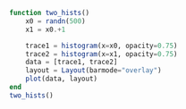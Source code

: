 ```julia
function two_hists()
    x0 = randn(500)
    x1 = x0.+1

    trace1 = histogram(x=x0, opacity=0.75)
    trace2 = histogram(x=x1, opacity=0.75)
    data = [trace1, trace2]
    layout = Layout(barmode="overlay")
    plot(data, layout)
end
two_hists()
```


<div id="51ff71f0-38af-4d20-8cbd-096252008b6d" class="plotly-graph-div"></div>

<script>
    window.PLOTLYENV=window.PLOTLYENV || {};
    window.PLOTLYENV.BASE_URL="https://plot.ly";
    Plotly.newPlot('51ff71f0-38af-4d20-8cbd-096252008b6d', [{"type":"histogram","opacity":0.75,"x":[1.2455199404668633,1.1972863847775763,-0.14502114655025583,-1.4279152117952343,0.41575059009117543,-0.20475869658277918,0.38516074879366335,0.4058008672125428,-0.40855168045908724,0.018654110137878443,-2.2861824073850867,0.5932719504129559,-0.5659370329701278,-0.17517712291229676,-1.810084972976903,1.564715408944756,-0.768147845793704,1.588746399930521,0.6749770754411922,-0.9999410888655017,-0.6973087148655307,0.624588955189057,0.7577040710331813,0.6208057560821617,-0.6764121473954723,1.7709542204867943,-1.1832657708311052,1.9589161932714727,1.1331437459816514,1.4092862795325634,0.5007784136232238,-0.3326777002816977,0.2829952342649963,-2.208757203280906,0.23110298140790395,-0.785622153956888,-0.7667411552494356,-0.4084466004639852,1.8897709800232763,-0.9698934986487378,1.1271333265724737,-0.28867981780058327,0.37473637438298335,1.2940843270660296,-0.6204958285671154,1.5664062970899753,-0.3238924476209527,-1.8140140409038847,-1.7751969758735993,1.761570601298212,-0.46600845462891355,0.2618045935084398,0.05844238699748974,0.018015914986583642,2.6154823935101694,0.04061452024320571,0.15558113690640324,-2.0318695418256225,-0.7113841712553073,0.4774633141397696,-0.5006801302396714,2.372644995570952,-0.9493905648931548,0.9686839338495796,-0.7543056473129801,1.596494378213871,0.8915633177632407,0.6439055949501892,0.5026326748519694,-1.8615180111350602,-2.033319116395641,-0.527580976548962,0.25308814445468114,0.05557585852496592,-0.9429779665579571,-1.1152145075474098,-0.7364038069707227,0.2264999039246675,0.4891622811069958,-0.673678965082203,-1.6015938016245652,-0.15234614454028278,-1.5427645265063954,0.5454550325977648,0.0076374977011513705,0.1919854468107679,-1.027915755054208,-0.6195508711582065,-2.46555542919742,-0.6385375906359811,-0.1689450988898939,0.12599899000601128,-1.9847046652085056,0.5830051787496644,0.8016695885240027,2.284143933128412,1.5525824284682546,-0.01249315648963599,0.7928118007325636,0.10298782997886051,1.9517994732404873,0.08383161457019786,-2.0942475280925126,0.16704528418186218,1.60482700420994,1.5680149323985917,-0.19960820729257217,0.03340031150459788,-0.08611289828127774,0.5016750651818406,-1.3427714775386044,0.16516252390810032,0.20341267627250512,-0.4153865040437047,-0.60789351078012,0.23153800849237766,1.1254357288779742,2.0152880090466514,-0.039811918232092194,-1.4566705582405433,1.2916848865416006,0.9807725365251447,0.29503131429145635,1.4234649868413092,-1.2898375974393848,0.7503230130934312,-0.4883772702066906,-0.17967901216140786,0.7803259670311669,-0.375656213667807,0.45461103313745255,-0.08029093541551761,0.7849392298229572,0.7961327294443483,1.2356979282460598,0.601683024816054,2.3137041967122793,0.38539311974816925,0.9050731480138368,-0.48367244363590284,-0.7706640540820504,-0.3069374299765593,-0.9169971681832474,-1.330420559939094,-0.588186557584646,-2.657560587517418,0.07628575128280328,0.6087458027659233,-0.5102012968451791,0.3569374919364516,-0.11739608235959087,0.7164667000076291,-0.5530720185291789,2.108352566965641,0.06383073761481553,0.8358945519699409,-0.36763900355439494,1.0129122818274872,-0.0389435083164359,0.8212197282955677,0.09836489094441042,0.25285562999195843,-0.8105271641689236,-0.5248982981133608,0.4027634108795196,-0.136500613320974,0.3437301646383309,0.48900163342545605,-0.6392649377442824,-0.5492957112214037,-0.08855623394556214,-0.03660001058350606,-0.5242302225843515,-0.20174001050112275,-1.8628580818110227,-1.0083668104129775,0.4736404672296638,-0.18136834307131197,1.0535966892757929,-0.6350806734839438,1.0186632273717209,-1.866794726807767,-0.7827971694123335,-0.047132589315099616,0.6733632287871308,0.3473125083700882,-0.2767571661045389,2.632696091869151,-0.3916394577356168,-2.6993714740643306,1.0020551270888467,0.31291328593200474,0.40686533717563,-0.5771114262644808,1.1380395088913393,0.07070167383918761,0.32799171686708906,-0.17885812352065353,0.3779612762958348,0.05404694596035131,1.700886072901863,-0.007836429948446928,-0.3129948794288138,1.0807024447476572,0.19281557824527815,-0.6178103331993275,0.3113948697100495,1.3526226115010995,0.9338550414107272,-1.3929360095844248,0.9997219561146921,0.8220675581242429,-0.8278612198959416,1.0259010744735024,0.005733866374482646,2.0410743360960186,2.578131381415198,-0.6140508385598468,1.7870196385609336,-0.46989665880591497,-1.4486545818382297,0.18668128291296948,-0.398264483744613,-2.2921782843720595,-0.751941914161057,1.6486728580253043,-1.096832245594516,0.21241297293960487,-0.48650914248271276,-1.46042295142261,-0.8080523268777728,-0.7632063622350602,0.3668299814662604,-1.0578686060175233,-0.5471697933242412,-0.04404605428931518,-1.4184113803118272,1.6139683811084162,0.8195073857724532,0.7848479364387887,1.734866231556915,-0.10943781548573579,-0.9254728550464806,0.4748444092671134,-2.08922029433037,0.38189168068421697,2.356647340890684,-0.13608069378325605,0.4973527324634345,0.5918241239525236,2.0215499382981195,2.4590534001554794,-0.40121239872903636,1.7592022436913564,0.11766012915854666,0.08287675800521092,1.4165990106889146,0.8862296103352135,0.49883343806362845,0.5441969601763176,-0.12743498011735838,-0.6632827957205968,0.8371333135131891,0.5736296894805015,-1.9183022312484346,3.0298311690433986,0.7017747939700038,-1.400860366883381,-0.6970669820006977,-0.6368973861366931,-0.8030666026830686,0.5454058062341826,0.11181221592115578,2.1566388547147355,-0.8809832020789543,1.211821974581431,3.0491559988832493,-2.4557148297715554,-0.781971371588654,0.747192449357211,-0.3262203704464895,-0.6241163648921233,-0.6580520536219592,0.6698448544372364,-2.2611093064774237,-0.5322481027381247,1.5103628127138806,0.08971671507727809,0.025241942761722307,0.018180872573095842,0.7981530328192794,-0.4643483466567515,-1.071646211501693,0.11449763333516993,0.45689663349735565,1.2727129930458976,0.7552192904760457,0.29014828878762755,-0.5190240012457228,-1.7525391947733724,1.0895873056926388,-0.13762737025752908,-0.8704810294953261,0.32588396810355114,-0.67176401858884,-1.6485979270255193,-0.9139225487321286,-0.7820314873725396,-0.09924057064641673,-0.42761435713455814,-2.2190099988574197,-0.12862130733314522,-0.44805232986947324,0.14531672799670822,-0.1515741589799843,-0.3822992522948456,-2.2314453045105687,-1.8104409683957974,-1.2131554600922392,0.47392151332883964,1.1473589683835315,2.3689117071105605,-0.11136278598057911,-0.9184899134460744,0.5991027549458788,-1.9151518189968226,-1.6166033944407119,-0.6952323662837728,-0.007531896733185442,-2.6288541552734164,-1.7349547951515083,1.2299287086735595,-0.28898650578406465,0.24780749886888376,1.2766133918988343,-1.5575974101998238,0.7252904405613558,0.22429073750493428,-0.9521178453728892,-0.09060795943695411,-1.820488645168421,1.487233279688986,-0.16054275560416875,0.31921809841206317,1.080606999652695,-0.18156605879712437,-0.3455835484542456,1.1058982550940624,-0.7762677413975623,-0.43455210277007295,-0.5303125792373158,0.48211765739319856,-1.6720021767449569,-0.7032225945738296,0.368513712340367,-0.8997009129705218,0.3481133792651248,0.39562361481346187,1.671413237365405,1.5734982625667238,0.5063025736475143,-0.8116841889391919,-1.8743733309694726,0.3264185504939589,-0.5220093909498927,-0.007087231605654526,-1.3107093031065762,0.7329378612066886,-0.22123178445695602,-0.8959776181140394,1.7178557670531478,0.43907321420033113,1.1207838465260405,0.6545175698820073,-0.5799638272121184,0.47195287187346663,0.11216605446370925,1.2396867196126526,0.27705214782666243,0.5831451377580089,1.483103638187262,-1.3304204855390835,0.04261927738640807,-1.770065300939592,-1.3554119558684152,-1.3584487029567855,-0.4006652079299055,-0.03721899108377696,1.4599173175824494,2.007442456746228,-1.4951648061132576,-1.3761122608186795,0.9911831746520644,-0.4243641769262709,-0.02490750187195639,0.6283251657513581,0.8817062485870749,0.06673402137016954,0.4757688089473927,-0.1504671424897032,3.118896875626407,0.020800351129297574,-1.5526428788830078,0.020878527183963862,0.4058163673224712,-0.4971742584202963,-0.14312441258018022,-1.2361036685630515,-0.27395860980253894,0.8694601444320731,-0.9890289462695389,0.3819039832428374,0.084763142376861,1.7084406052181442,-1.903052275553418,0.14764637641350817,-0.43317251112330124,-0.16984447159439017,0.07314864054837933,-1.0582896376632054,0.35202500997700326,-1.3361786512246163,-0.8559106164904289,0.6411876601691683,0.6041261994358043,0.3773069272556925,-0.5149674128798983,-0.6358414715664953,0.01809336685226878,-1.5847113378972721,0.38264145610812145,0.19600696377875737,-0.18268970460816142,0.259988081031352,2.273711419804658,1.3871457021968707,1.172474474823842,0.29819973045835985,-0.09365585048583824,0.7302420128246304,-0.8774804709455505,-0.1624227958853458,-0.8878745620709739,0.11850892515028409,-0.3983701466779902,-0.843144364229239,-1.5836909964391286,1.3982177835749015,-0.5153383492057826,1.5217414573397692,-0.4616737229568412,0.250686078871366,0.7804305466282084,-0.09042641819113759,-2.5235210174968836,0.35008542629107126,-1.0219348226989253,-1.5673042349654156,1.7191070954382859,0.6761126861336875,-1.1351205713328325,-0.9427258800939754,-2.0540206805944097,-0.17669497812456622,-0.858300889808123,0.9588810895072908,-2.1225098579237964,0.17766423265945414,1.5900511872225616,-1.2434513811853467,-0.6136948328796475,0.35978693332326644,0.15453386036271505,-1.5639681038546827,-0.7164806282252434,-1.1740534410388095,0.10799314632946876,-0.40515294006114055,-0.38854222994784027,-1.6529386063545002,0.7319513956300463,0.3240121713908051,0.42273245072364907,-0.31411264289502083,0.7907734338455688,-0.006805533551902784,-0.7046954708423084,-0.9880498257996154,1.3249119516335501,-0.5808327973070795,-0.3157266066037128,1.5044463104695194,0.26200368983646777,0.49280159551165914,0.005783765168853158,0.4626368180678434,1.094961524312296,-0.2586094669433917,-0.08434431314179044,-0.5165037128149219]},{"type":"histogram","opacity":0.75,"x":[2.2455199404668633,2.197286384777576,0.8549788534497442,-0.4279152117952343,1.4157505900911755,0.7952413034172208,1.3851607487936635,1.4058008672125428,0.5914483195409128,1.0186541101378785,-1.2861824073850867,1.593271950412956,0.43406296702987224,0.8248228770877033,-0.8100849729769031,2.564715408944756,0.231852154206296,2.588746399930521,1.6749770754411921,5.8911134498296214e-5,0.3026912851344693,1.6245889551890569,1.7577040710331813,1.6208057560821616,0.3235878526045277,2.7709542204867943,-0.18326577083110518,2.958916193271473,2.133143745981651,2.409286279532563,1.5007784136232238,0.6673222997183024,1.2829952342649964,-1.2087572032809062,1.231102981407904,0.21437784604311205,0.23325884475056435,0.5915533995360148,2.8897709800232763,0.03010650135126225,2.1271333265724737,0.7113201821994167,1.3747363743829832,2.2940843270660296,0.3795041714328846,2.5664062970899755,0.6761075523790473,-0.8140140409038847,-0.7751969758735993,2.761570601298212,0.5339915453710864,1.2618045935084399,1.0584423869974897,1.0180159149865837,3.6154823935101694,1.0406145202432058,1.1555811369064033,-1.0318695418256225,0.2886158287446927,1.4774633141397695,0.4993198697603286,3.372644995570952,0.050609435106845235,1.9686839338495796,0.2456943526870199,2.5964943782138707,1.8915633177632407,1.6439055949501893,1.5026326748519694,-0.8615180111350602,-1.0333191163956408,0.47241902345103803,1.253088144454681,1.055575858524966,0.05702203344204293,-0.1152145075474098,0.2635961930292773,1.2264999039246676,1.4891622811069958,0.32632103491779696,-0.6015938016245652,0.8476538554597173,-0.5427645265063954,1.545455032597765,1.0076374977011513,1.1919854468107678,-0.027915755054207958,0.3804491288417935,-1.46555542919742,0.36146240936401886,0.831054901110106,1.1259989900060112,-0.9847046652085056,1.5830051787496644,1.8016695885240028,3.284143933128412,2.552582428468255,0.987506843510364,1.7928118007325637,1.1029878299788605,2.951799473240487,1.0838316145701978,-1.0942475280925126,1.1670452841818622,2.60482700420994,2.568014932398592,0.8003917927074278,1.033400311504598,0.9138871017187222,1.5016750651818405,-0.3427714775386044,1.1651625239081003,1.203412676272505,0.5846134959562953,0.39210648921988,1.2315380084923777,2.1254357288779744,3.0152880090466514,0.9601880817679078,-0.45667055824054326,2.2916848865416006,1.9807725365251447,1.2950313142914562,2.423464986841309,-0.28983759743938475,1.750323013093431,0.5116227297933094,0.8203209878385922,1.7803259670311669,0.624343786332193,1.4546110331374527,0.9197090645844824,1.7849392298229572,1.7961327294443483,2.2356979282460596,1.601683024816054,3.3137041967122793,1.3853931197481693,1.9050731480138368,0.5163275563640972,0.2293359459179496,0.6930625700234407,0.08300283181675261,-0.3304205599390939,0.411813442415354,-1.657560587517418,1.0762857512828032,1.6087458027659234,0.4897987031548209,1.3569374919364516,0.8826039176404091,1.7164667000076292,0.44692798147082113,3.108352566965641,1.0638307376148155,1.835894551969941,0.6323609964456051,2.012912281827487,0.9610564916835641,1.8212197282955676,1.0983648909444104,1.2528556299919584,0.18947283583107644,0.47510170188663925,1.4027634108795195,0.863499386679026,1.3437301646383308,1.489001633425456,0.3607350622557176,0.45070428877859625,0.9114437660544379,0.963399989416494,0.4757697774156485,0.7982599894988772,-0.8628580818110227,-0.008366810412977488,1.473640467229664,0.818631656928688,2.0535966892757926,0.3649193265160562,2.0186632273717207,-0.8667947268077669,0.21720283058766654,0.9528674106849004,1.6733632287871307,1.3473125083700883,0.7232428338954611,3.632696091869151,0.6083605422643832,-1.6993714740643306,2.0020551270888465,1.3129132859320047,1.40686533717563,0.42288857373551925,2.1380395088913393,1.0707016738391877,1.3279917168670892,0.8211418764793464,1.3779612762958349,1.0540469459603514,2.700886072901863,0.9921635700515531,0.6870051205711862,2.080702444747657,1.192815578245278,0.38218966680067246,1.3113948697100495,2.3526226115010997,1.9338550414107272,-0.39293600958442476,1.999721956114692,1.822067558124243,0.17213878010405836,2.025901074473502,1.0057338663744826,3.0410743360960186,3.578131381415198,0.38594916144015323,2.787019638560934,0.530103341194085,-0.4486545818382297,1.1866812829129696,0.601735516255387,-1.2921782843720595,0.24805808583894295,2.6486728580253045,-0.09683224559451609,1.212412972939605,0.5134908575172872,-0.4604229514226099,0.19194767312222716,0.23679363776493978,1.3668299814662603,-0.057868606017523305,0.4528302066757588,0.9559539457106848,-0.41841138031182723,2.6139683811084162,1.8195073857724533,1.7848479364387888,2.734866231556915,0.8905621845142642,0.07452714495351942,1.4748444092671134,-1.08922029433037,1.381891680684217,3.356647340890684,0.863919306216744,1.4973527324634346,1.5918241239525237,3.0215499382981195,3.4590534001554794,0.5987876012709636,2.759202243691356,1.1176601291585466,1.082876758005211,2.4165990106889144,1.8862296103352136,1.4988334380636283,1.5441969601763175,0.8725650198826416,0.3367172042794032,1.837133313513189,1.5736296894805015,-0.9183022312484346,4.0298311690433986,1.7017747939700039,-0.400860366883381,0.3029330179993023,0.3631026138633069,0.19693339731693138,1.5454058062341827,1.1118122159211559,3.1566388547147355,0.11901679792104569,2.211821974581431,4.049155998883249,-1.4557148297715554,0.21802862841134596,1.747192449357211,0.6737796295535106,0.3758836351078767,0.3419479463780408,1.6698448544372364,-1.2611093064774237,0.46775189726187527,2.510362812713881,1.0897167150772782,1.0252419427617223,1.0181808725730959,1.7981530328192794,0.5356516533432485,-0.07164621150169292,1.11449763333517,1.4568966334973557,2.2727129930458974,1.7552192904760457,1.2901482887876274,0.4809759987542772,-0.7525391947733724,2.089587305692639,0.862372629742471,0.12951897050467387,1.3258839681035512,0.32823598141115995,-0.6485979270255193,0.08607745126787136,0.21796851262746042,0.9007594293535832,0.5723856428654419,-1.2190099988574197,0.8713786926668547,0.5519476701305268,1.1453167279967083,0.8484258410200157,0.6177007477051544,-1.2314453045105687,-0.8104409683957974,-0.21315546009223918,1.4739215133288397,2.1473589683835312,3.3689117071105605,0.8886372140194209,0.08151008655392555,1.599102754945879,-0.9151518189968226,-0.6166033944407119,0.30476763371622717,0.9924681032668146,-1.6288541552734164,-0.7349547951515083,2.2299287086735595,0.7110134942159354,1.2478074988688839,2.2766133918988345,-0.5575974101998238,1.7252904405613558,1.2242907375049343,0.04788215462711076,0.9093920405630459,-0.820488645168421,2.487233279688986,0.8394572443958312,1.3192180984120632,2.0806069996526952,0.8184339412028756,0.6544164515457545,2.105898255094062,0.22373225860243773,0.565447897229927,0.4696874207626842,1.4821176573931987,-0.6720021767449569,0.29677740542617037,1.368513712340367,0.1002990870294782,1.3481133792651248,1.395623614813462,2.671413237365405,2.5734982625667238,1.5063025736475142,0.18831581106080808,-0.8743733309694726,1.326418550493959,0.47799060905010726,0.9929127683943455,-0.3107093031065762,1.7329378612066886,0.778768215543044,0.10402238188596058,2.717855767053148,1.439073214200331,2.1207838465260407,1.6545175698820072,0.42003617278788163,1.4719528718734667,1.1121660544637093,2.239686719612653,1.2770521478266623,1.583145137758009,2.483103638187262,-0.33042048553908354,1.042619277386408,-0.7700653009395919,-0.35541195586841523,-0.35844870295678555,0.5993347920700944,0.9627810089162231,2.459917317582449,3.007442456746228,-0.49516480611325764,-0.37611226081867954,1.9911831746520643,0.5756358230737291,0.9750924981280437,1.6283251657513582,1.8817062485870748,1.0667340213701695,1.4757688089473926,0.8495328575102968,4.118896875626406,1.0208003511292976,-0.5526428788830078,1.0208785271839638,1.4058163673224713,0.5028257415797037,0.8568755874198197,-0.23610366856305154,0.7260413901974611,1.869460144432073,0.010971053730461144,1.3819039832428375,1.0847631423768611,2.7084406052181444,-0.903052275553418,1.147646376413508,0.5668274888766988,0.8301555284056098,1.0731486405483794,-0.058289637663205385,1.3520250099770033,-0.3361786512246163,0.14408938350957112,1.6411876601691682,1.6041261994358043,1.3773069272556926,0.48503258712010167,0.3641585284335047,1.0180933668522687,-0.5847113378972721,1.3826414561081215,1.1960069637787574,0.8173102953918385,1.259988081031352,3.273711419804658,2.3871457021968707,2.172474474823842,1.29819973045836,0.9063441495141618,1.7302420128246303,0.12251952905444952,0.8375772041146542,0.11212543792902607,1.118508925150284,0.6016298533220098,0.156855635770761,-0.5836909964391286,2.3982177835749017,0.4846616507942174,2.521741457339769,0.5383262770431587,1.250686078871366,1.7804305466282084,0.9095735818088624,-1.5235210174968836,1.3500854262910713,-0.021934822698925327,-0.5673042349654156,2.719107095438286,1.6761126861336875,-0.1351205713328325,0.0572741199060246,-1.0540206805944097,0.8233050218754338,0.14169911019187698,1.9588810895072908,-1.1225098579237964,1.1776642326594542,2.590051187222562,-0.2434513811853467,0.38630516712035246,1.3597869333232664,1.154533860362715,-0.5639681038546827,0.2835193717747566,-0.1740534410388095,1.1079931463294688,0.5948470599388594,0.6114577700521597,-0.6529386063545002,1.7319513956300463,1.324012171390805,1.422732450723649,0.6858873571049792,1.7907734338455688,0.9931944664480972,0.29530452915769156,0.011950174200384578,2.32491195163355,0.4191672026929205,0.6842733933962872,2.504446310469519,1.2620036898364677,1.4928015955116591,1.0057837651688533,1.4626368180678435,2.0949615243122963,0.7413905330566083,0.9156556868582095,0.4834962871850781]}],
               {"barmode":"overlay","margin":{"l":50,"b":60,"r":50,"t":60}}, {showLink: false});

 </script>



